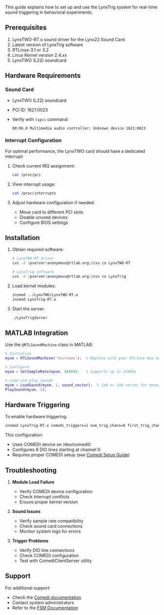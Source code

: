 This guide explains how to set up and use the LynxTrig system for real-time sound triggering in behavioral experiments.

## Prerequisites

1. LynxTWO-RT.o sound driver for the Lynx22 Sound Card
2. Latest version of LynxTrig software
3. RTLinux-3.1 or 3.2
4. Linux Kernel version 2.4.xx
5. LynxTWO (L22) soundcard

## Hardware Requirements

### Sound Card

- LynxTWO (L22) soundcard
- PCI ID: 1621:0023
- Verify with `lspci` command:

  ```
  00:0b.0 Multimedia audio controller: Unknown device 1621:0023
  ```

### Interrupt Configuration

For optimal performance, the LynxTWO card should have a dedicated interrupt:

1. Check current IRQ assignment:

   ```bash
   cat /proc/pci
   ```

2. View interrupt usage:

   ```bash
   cat /proc/interrupts
   ```

3. Adjust hardware configuration if needed:
   - Move card to different PCI slots
   - Disable unused devices
   - Configure BIOS settings

## Installation

1. Obtain required software:

   ```bash
   # LynxTWO-RT driver
   cvs -d :pserver:anonymous@rtlab.org:/cvs co LynxTWO-RT
   
   # LynxTrig software
   cvs -d :pserver:anonymous@rtlab.org:/cvs co LynxTrig
   ```

2. Load kernel modules:

   ```bash
   insmod ../LynxTWO/LynxTWO-RT.o
   insmod LynxTrig-RT.o
   ```

3. Start the server:

   ```bash
   ./LynxTrigServer
   ```

## MATLAB Integration

Use the `@RTLSoundMachine` class in MATLAB:

```matlab
% Initialize
mysm = RTLSoundMachine('hostname');  % Replace with your RTLinux box hostname

% Configure
mysm = SetSampleRate(mysm, 44000);   % Supports up to 210KHz

% Load and play sounds
mysm = LoadSound(mysm, 1, sound_vector);  % 1xN or 2xN vector for mono/stereo
PlaySound(mysm, 1);
```

## Hardware Triggering

To enable hardware triggering:

```bash
insmod LynxTrig-RT.o comedi_triggers=1 num_trig_chans=8 first_trig_chan=0
```

This configuration:

- Uses COMEDI device on /dev/comedi0
- Configures 8 DIO lines starting at channel 0
- Requires proper COMEDI setup (see [Comedi Setup Guide](comedi-setup.md))

## Troubleshooting

1. **Module Load Failure**
   - Verify COMEDI device configuration
   - Check interrupt conflicts
   - Ensure proper kernel version

2. **Sound Issues**
   - Verify sample rate compatibility
   - Check sound card connections
   - Monitor system logs for errors

3. **Trigger Problems**
   - Verify DIO line connections
   - Check COMEDI configuration
   - Test with ComediClientServer utility

## Support

For additional support:

- Check the [Comedi documentation](http://www.comedi.org)
- Contact system administrators
- Refer to the [FSM Documentation](../technical/fsm-documentation.md)
